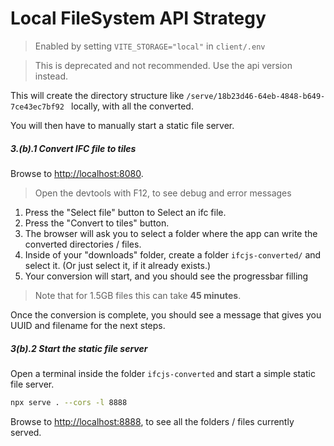 # Local FileSystem API Strategy

> Enabled by setting `VITE_STORAGE="local"` in `client/.env`

> This is deprecated and not recommended. Use the api version instead.

This will create the directory structure like `/serve/18b23d46-64eb-4848-b649-7ce43ec7bf92
` locally, with all the converted.

You will then have to manually start a static file server.

##### 3.(b).1 Convert IFC file to tiles

Browse to [http://localhost:8080](http://localhost:8080).

> Open the devtools with F12, to see debug and error messages

1. Press the "Select file" button to Select an ifc file.
2. Press the "Convert to tiles" button.
3. The browser will ask you to select a folder where the app can write the converted directories / files.
4. Inside of your "downloads" folder, create a folder `ifcjs-converted/` and select it. (Or just select it, if it already exists.)
5. Your conversion will start, and you should see the progressbar filling

> Note that for 1.5GB files this can take **45 minutes**.

Once the conversion is complete, you should see a message that gives you UUID and filename for the next steps.

##### 3(b).2 Start the static file server

Open a terminal inside the folder `ifcjs-converted` and start a simple static file server.

```bash
npx serve . --cors -l 8888
```

Browse to [http://localhost:8888](http://localhost:8888), to see all the folders / files currently served.
